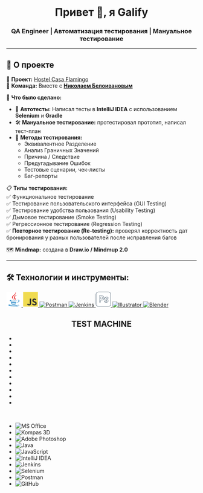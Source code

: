<h1 align="center">Привет 👋, я Galify</h1>
<h3 align="center">QA Engineer | Автоматизация тестирования | Мануальное тестирование</h3>

---

## 🚀 О проекте  
🔭 **Проект:** [Hostel Casa Flamingo](https://hostel-casa-flamingo-f95tn.ondigitalocean.app/#/)  
👥 **Команда:** Вместе с **[Николаем Белоивановым](https://github.com/MykolaBieloivanov)**  

📌 **Что было сделано:**  
- 📍 **Автотесты:** Написал тесты в **IntelliJ IDEA** с использованием **Selenium** и **Gradle**  
- 🛠 **Мануальное тестирование:** протестировал прототип, написал тест-план  
- 🎯 **Методы тестирования:**  
  - Эквивалентное Разделение  
  - Анализ Граничных Значений  
  - Причина / Следствие  
  - Предугадывание Ошибок  
  - Тестовые сценарии, чек-листы  
  - Баг-репорты  

📋 **Типы тестирования:**  
✅ Функциональное тестирование  
✅ Тестирование пользовательского интерфейса (GUI Testing)  
✅ Тестирование удобства пользования (Usability Testing)  
✅ Дымовое тестирование (Smoke Testing)  
✅ Регрессионное тестирование (Regression Testing)  
✅ **Повторное тестирование (Re-testing):** проверял корректность дат бронирования у разных пользователей после исправления багов  

🗺 **Mindmap:** создана в **Draw.io / Mindmup 2.0**  

---

## 🛠 Технологии и инструменты:
<p align="left">
  <a href="https://www.java.com" target="_blank">
    <img src="https://raw.githubusercontent.com/devicons/devicon/master/icons/java/java-original.svg" alt="Java" width="40" height="40"/>
  </a>
  <a href="https://developer.mozilla.org/en-US/docs/Web/JavaScript" target="_blank">
    <img src="https://raw.githubusercontent.com/devicons/devicon/master/icons/javascript/javascript-original.svg" alt="JavaScript" width="40" height="40"/>
  </a>
  <a href="https://postman.com" target="_blank">
    <img src="https://www.vectorlogo.zone/logos/getpostman/getpostman-icon.svg" alt="Postman" width="40" height="40"/>
  </a>
  <a href="https://www.jenkins.io" target="_blank">
    <img src="https://www.vectorlogo.zone/logos/jenkins/jenkins-icon.svg" alt="Jenkins" width="40" height="40"/>
  </a>
  <a href="https://www.photoshop.com/en" target="_blank">
    <img src="https://raw.githubusercontent.com/devicons/devicon/master/icons/photoshop/photoshop-line.svg" alt="Photoshop" width="40" height="40"/>
  </a>
  <a href="https://www.adobe.com/in/products/illustrator.html" target="_blank">
    <img src="https://www.vectorlogo.zone/logos/adobe_illustrator/adobe_illustrator-icon.svg" alt="Illustrator" width="40" height="40"/>
  </a>
  <a href="https://www.blender.org/" target="_blank">
    <img src="https://download.blender.org/branding/community/blender_community_badge_white.svg" alt="Blender" width="40" height="40"/>
  </a>
</p>

<h2 align="center">TEST MACHINE</h2>
<p>
  <ul>
    <li> <img src="https://img.shields.io/badge/Resolution-5900%20x%201080%20px%20-pink" alt="" />
      <li>  <img src="https://img.shields.io/badge/OS-Windows%2011-brightblue" alt="" />
        <li> <img src="https://img.shields.io/badge/Browser-Chrome%20-yellow" alt="" /> <img src="https://img.shields.io/badge/Edge%20-yellow" alt="" /> <img src="https://img.shields.io/badge/Cent%20-yellow" alt="" />
          <li> <img src="" alt="" />
            <li> <img src="" alt="" />
              <li> <img src="" alt="" />
                <li> <img src="" alt="" />
                  <li> <img src="" alt="" />
                    <li> <img src="" alt="" />
                      <li> <img src="" alt="" />
                        <li> <img src="" alt="" />
  </ul>
    
  
   <img src="https://img.shields.io/badge/OS-Windows%2011-brightblue" alt="" />
   <img src="https://img.shields.io/badge/OS-Windows%2011-brightblue" alt="" />
</p>


- ![MS Office](https://img.shields.io/badge/MS%20Office-D83B01?style=for-the-badge&logo=microsoft-office&logoColor=white)  
- ![Kompas 3D](https://img.shields.io/badge/Kompas%203D-0078D4?style=for-the-badge&logo=sketchup&logoColor=white)  
- ![Adobe Photoshop](https://img.shields.io/badge/Adobe%20Photoshop-31A8FF?style=for-the-badge&logo=adobe-photoshop&logoColor=white)  
- ![Java](https://img.shields.io/badge/Java-ED8B00?style=for-the-badge&logo=openjdk&logoColor=white)  
- ![JavaScript](https://img.shields.io/badge/JavaScript-F7DF1E?style=for-the-badge&logo=javascript&logoColor=black)  
- ![IntelliJ IDEA](https://img.shields.io/badge/IntelliJ%20IDEA-000000?style=for-the-badge&logo=intellij-idea&logoColor=white)  
- ![Jenkins](https://img.shields.io/badge/Jenkins-D24939?style=for-the-badge&logo=jenkins&logoColor=white)  
- ![Selenium](https://img.shields.io/badge/Selenium-43B02A?style=for-the-badge&logo=selenium&logoColor=white)  
- ![Postman](https://img.shields.io/badge/Postman-FF6C37?style=for-the-badge&logo=postman&logoColor=white)  
- ![GitHub](https://img.shields.io/badge/GitHub-181717?style=for-the-badge&logo=github&logoColor=white)  
